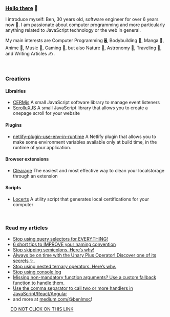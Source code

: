 ### [Hello there](https://www.youtube.com/watch?v=rEq1Z0bjdwc) 👋

I introduce myself: Ben, 30 years old, software engineer for over 6 years now 🚀. I am passionate about computer programming and more particularly anything related to JavaScript technology or the web in general. 

My main interests are Computer Programming 🖥, Bodybuilding 💪, Manga 📖, Anime 🍥, Music 🎵, Gaming 👾, but also Nature 🌱, Astronomy 🔭, Traveling 🛫, and Writing Articles ✍️.

&nbsp;
### Creations
#### Librairies
  - [CERMjs](https://github.com/ARKHN3B/cermjs) A small JavaScript software library to manage event listeners 
  - [ScrolluXJS](https://github.com/ARKHN3B/ScrolluXJS) A small JavaScript library that allows you to create a onepage scroll for your website 

#### Plugins
  - [netlify-plugin-use-env-in-runtime](https://github.com/ARKHN3B/netlify-plugin-use-env-in-runtime) A Netlify plugin that allows you to make some environment variables available only at build time, in the runtime of your application.

#### Browser extensions
  - [Clearage](https://chrome.google.com/webstore/detail/clearage-clear-your-local/degjfgjmcbgmokkinibindbpghljhnfp?hl=en) The easiest and most effective way to clean your localstorage through an extension

#### Scripts
  - [Locerts](https://github.com/ARKHN3B/locerts) A utility script that generates local certifications for your computer


&nbsp;
### Read my articles
  - [Stop using query selectors for EVERYTHING!](https://medium.com/p/stop-using-query-selectors-for-everything-52a8a6cb3d38)
  - [6 short tips to IMPROVE your naming convention](https://medium.com/p/6-short-tips-to-improve-your-naming-convention-ed13f10469be)
  - [Stop skipping semicolons. Here’s why!](https://medium.com/p/stop-skipping-semicolons-heres-why-27929939d8a2)
  - [Always be on time with the Unary Plus Operator! Discover one of its secrets ✨.](https://medium.com/p/always-be-on-time-with-the-unary-plus-operator-discover-one-of-its-secrets-8a235e211a97)
  - [Stop using nested ternary operators. Here’s why.](https://medium.com/p/stop-using-nested-ternary-operators-heres-why-53e7e078e65a)
  - [Stop using console.log](https://medium.com/p/stop-using-console-log-d281a900dedb)
  - [Missing non-mandatory function arguments? Use a custom fallback function to handle them.](https://medium.com/p/missing-non-mandatory-function-arguments-use-a-custom-fallback-function-to-handle-them-188aff6dbba3)
  - [Use the comma separator to call two or more handlers in JavaScript/React/Angular](https://medium.com/p/use-the-comma-separator-to-call-two-or-more-handlers-in-javascript-react-angular-787810d3e299)
  - and more at [medium.com/@benlmsc](https://medium.com/@benlmsc)!


&nbsp;
&nbsp;
[DO NOT CLICK ON THIS LINK](https://youtu.be/dQw4w9WgXcQ?t=0)

<!--
**ARKHN3B/ARKHN3B** is a ✨ _special_ ✨ repository because its `README.md` (this file) appears on your GitHub profile.

Here are some ideas to get you started:

- 🔭 I’m currently working on 
- 🌱 I’m currently learning ...
- 👯 I’m looking to collaborate on ...
- 🤔 I’m looking for help with ...
- 💬 Ask me about ...
- 📫 How to reach me: ...
- 😄 Pronouns: ...
- ⚡ Fun fact: ...
-->
